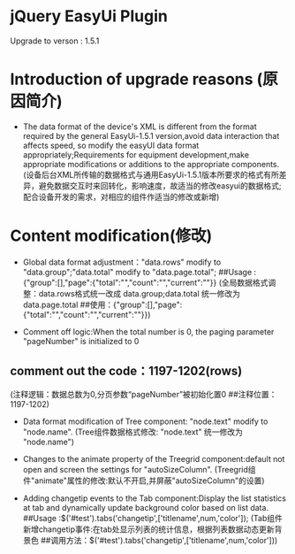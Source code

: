 jQuery EasyUi Plugin   
============
Upgrade to verson :  1.5.1


Introduction of upgrade reasons (原因简介)
============
* The data format of the device's XML is different from the format required by the general EasyUi-1.5.1 version,avoid data interaction that affects speed, so modify the easyUI data format appropriately;Requirements for equipment development,make appropriate modifications or additions to the appropriate components.
(设备后台XML所传输的数据格式与通用EasyUi-1.5.1版本所要求的格式有所差异，避免数据交互时来回转化，影响速度，故适当的修改easyui的数据格式;配合设备开发的需求，对相应的组件作适当的修改或新增)

Content modification(修改)
============
* Global data format adjustment："data.rows" modify to "data.group";"data.total" modify to "data.page.total";
##Usage : {"group":[],"page":{"total":"","count":"","current":""}}
(全局数据格式调整：data.rows格式统一改成 data.group;data.total 统一修改为 data.page.total  ##使用：{"group":[],"page":{"total":"","count":"","current":""}})

* Comment off logic:When the total number is 0, the paging parameter "pageNumber" is initialized to 0  
## comment out the code：1197-1202(rows)
(注释逻辑：数据总数为0,分页参数“pageNumber”被初始化置0 ##注释位置：1197-1202)

* Data format modification of Tree component: "node.text" modify to "node.name".
(Tree组件数据格式修改: "node.text" 统一修改为 "node.name")

* Changes to the animate property of the Treegrid component:default not open and screen the settings for "autoSizeColumn".
(Treegrid组件"animate"属性的修改:默认不开启,并屏蔽"autoSizeColumn"的设置)

* Adding changetip events to the Tab component:Display the list statistics at tab and dynamically update background color based on list data.
##Usage :$('#test').tabs('changetip',['titlename',num,'color']);
(Tab组件新增changetip事件:在tab处显示列表的统计信息，根据列表数据动态更新背景色 ##调用方法：$('#test').tabs('changetip',['titlename',num,'color']))